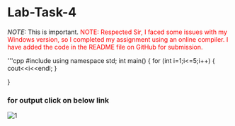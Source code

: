 # Lab-Task-4
*NOTE:* This is important.
<span style="color:red">NOTE: Respected Sir,
I faced some issues with my Windows version, so I completed my assignment using an online compiler.
I have added the code in the README file on GitHub for submission.</span>


'''cpp
#include <iostream>
using namespace std;
int main() {
    for (int i=1;i<=5;i++)
    {
        cout<<i<<endl;
    }
    
}

### for output click on below link
![1](https://github.com/user-attachments/assets/ee256819-aa6b-4d90-abce-0d9aaebdcc5e)

